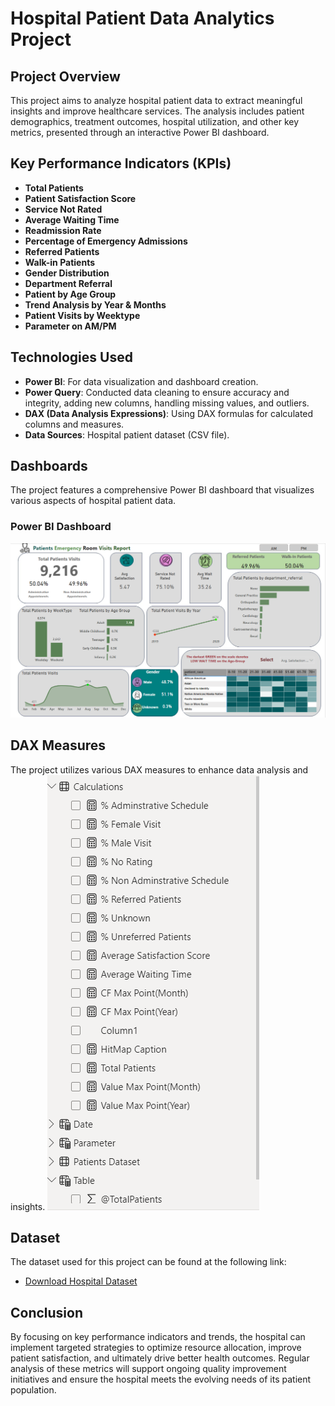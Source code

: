 # Hospital Patient Data Analytics Project

## Project Overview
This project aims to analyze hospital patient data to extract meaningful insights and improve healthcare services. The analysis includes patient demographics, treatment outcomes, hospital utilization, and other key metrics, presented through an interactive Power BI dashboard.

## Key Performance Indicators (KPIs)
- **Total Patients**
- **Patient Satisfaction Score**
- **Service Not Rated**
- **Average Waiting Time**
- **Readmission Rate**
- **Percentage of Emergency Admissions**
- **Referred Patients**
- **Walk-in Patients**
- **Gender Distribution**
- **Department Referral**
- **Patient by Age Group**
- **Trend Analysis by Year & Months**
- **Patient Visits by Weektype**
- **Parameter on AM/PM**

## Technologies Used
- **Power BI**: For data visualization and dashboard creation.
- **Power Query**: Conducted data cleaning to ensure accuracy and integrity, adding new columns, handling missing values, and outliers.
- **DAX (Data Analysis Expressions)**: Using DAX formulas for calculated columns and measures.
- **Data Sources**: Hospital patient dataset (CSV file).

## Dashboards
The project features a comprehensive Power BI dashboard that visualizes various aspects of hospital patient data. 

### Power BI Dashboard
![View Power BI Dashboard](https://github.com/Samikhya-Sahoo/Hospital-Patient-Data-Analytics-Project/blob/main/POWER%20BI%20HOSPITAL%20DASHBOARD.png)

## DAX Measures
The project utilizes various DAX measures to enhance data analysis and insights. 
![View DAX Measures](https://github.com/Samikhya-Sahoo/Hospital-Patient-Data-Analytics-Project/blob/main/DAX%20Measures.png)

## Dataset
The dataset used for this project can be found at the following link:
- [Download Hospital Dataset](https://github.com/Samikhya-Sahoo/Hospital-Patient-Data-Analytics-Project/blob/main/Hospital%20Dataset.csv)

## Conclusion
By focusing on key performance indicators and trends, the hospital can implement targeted strategies to optimize resource allocation, improve patient satisfaction, and ultimately drive better health outcomes. Regular analysis of these metrics will support ongoing quality improvement initiatives and ensure the hospital meets the evolving needs of its patient population.

